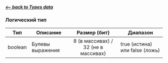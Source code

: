 ##### [<-- back to Types data](../types_data/types_data.md)

### Логический тип

|   Тип    | Описание         |            Размер (бит)             | Диапазон                       |
|:--------:|------------------|:-----------------------------------:|--------------------------------|
| boolean	 | Булевы выражения | 8 (в массивах) / 32 (не в массивах) | true (истина) или false (ложь) |